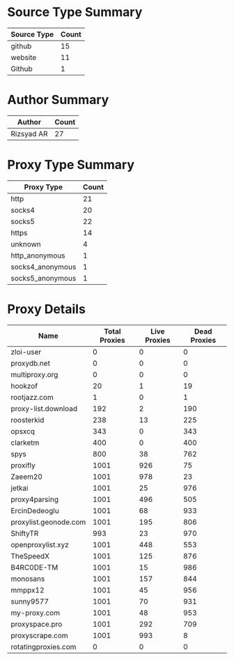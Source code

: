 # Source Type Summary

| Source Type | Count |
|-------------|-------|
| github | 15 |
| website | 11 |
| Github | 1 |


# Author Summary

| Author | Count |
|--------|-------|
| Rizsyad AR | 27 |


# Proxy Type Summary

| Proxy Type | Count |
|------------|-------|
| http | 21 |
| socks4 | 20 |
| socks5 | 22 |
| https | 14 |
| unknown | 4 |
| http_anonymous | 1 |
| socks4_anonymous | 1 |
| socks5_anonymous | 1 |


# Proxy Details

| Name | Total Proxies | Live Proxies | Dead Proxies |
|------|---------------|--------------|---------------|
| zloi-user | 0 | 0 | 0 |
| proxydb.net | 0 | 0 | 0 |
| multiproxy.org | 0 | 0 | 0 |
| hookzof | 20 | 1 | 19 |
| rootjazz.com | 1 | 0 | 1 |
| proxy-list.download | 192 | 2 | 190 |
| roosterkid | 238 | 13 | 225 |
| opsxcq | 343 | 0 | 343 |
| clarketm | 400 | 0 | 400 |
| spys | 800 | 38 | 762 |
| proxifly | 1001 | 926 | 75 |
| Zaeem20 | 1001 | 978 | 23 |
| jetkai | 1001 | 25 | 976 |
| proxy4parsing | 1001 | 496 | 505 |
| ErcinDedeoglu | 1001 | 68 | 933 |
| proxylist.geonode.com | 1001 | 195 | 806 |
| ShiftyTR | 993 | 23 | 970 |
| openproxylist.xyz | 1001 | 448 | 553 |
| TheSpeedX | 1001 | 125 | 876 |
| B4RC0DE-TM | 1001 | 15 | 986 |
| monosans | 1001 | 157 | 844 |
| mmppx12 | 1001 | 45 | 956 |
| sunny9577 | 1001 | 70 | 931 |
| my-proxy.com | 1001 | 48 | 953 |
| proxyspace.pro | 1001 | 292 | 709 |
| proxyscrape.com | 1001 | 993 | 8 |
| rotatingproxies.com | 0 | 0 | 0 |

